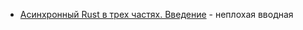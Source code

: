 - [Асинхронный Rust в трех частях. Введение](https://habr.com/ru/companies/beget/articles/853358/) - неплохая вводная